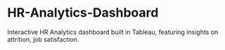 # HR-Analytics-Dashboard
Interactive HR Analytics dashboard built in Tableau, featuring insights on attrition, job satisfaction.
